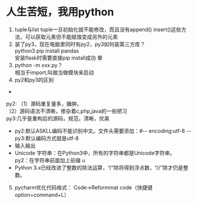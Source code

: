 # 人生苦短，我用python
1. tuple与list
tuple一旦初始化就不能修改，而且没有append() insert()这些方法，可以获取元素但不能赋值变成另外的元素  
2. 装了py3，现在电脑里同时有py2，py3如何装第三方库？  
python3 pip install pandas  
安装flask时需要直接pip install成功 晕
3. python -m xxx.py？  
相当于import,叫做当做模块来启动  
4. py2和py3的区别  
* 
py2: 
（1）源码重复量多，臃肿。  
（2）源码语法不清晰，掺杂着c,php,java的一些陋习  
py3:几乎是重构后的源码，规范，清晰，优美  
* py2:默认ASKLL编码不能识别中文。文件头需要添加：#-- encoding:utf-8 --  
  py3:默认编码方式就是utf-8  
* 输入输出  
* Unicode 字符串：在Python3中，所有的字符串都是Unicode字符串。  
   py2：在字符串前面加上前缀 u  
* Python 3.x已经改进了整数的除法运算，“/”除将得到浮点数，“//”除才仍是整数。
5. pycharm优化代码格式：
Code→Reformmat code（快捷键option+command+L）
